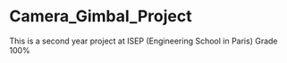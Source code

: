 # Camera_Gimbal_Project
This is a second year project at ISEP (Engineering School in Paris) Grade 100%
